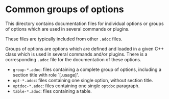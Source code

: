 # Common groups of options

This directory contains documentation files for individual options or groups
of options which are used in several commands or plugins.

These files are typically included from other `.adoc` files.

Groups of options are options which are defined and loaded in a given C++ class
which is used in several commands and/or plugins. There is a corresponding `.adoc`
file for the documentation of these options.

- `group-*.adoc`: files containing a complete group of options, including a
  section title with role `[.usage]'.
- `opt-*.adoc`: files containing one single option, without section title.
- `optdoc-*.adoc`: files containing one single `optdoc` paragraph.
- `table-*.adoc`: files containing a table.
